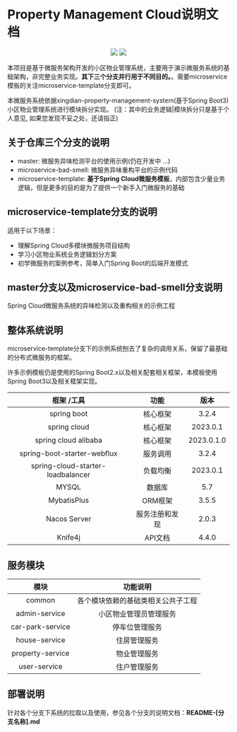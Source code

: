 # Property Management Cloud说明文档

<div style="text-align: center">
    <img src="https://img.shields.io/badge/Spring_Cloud-微服务异味检测-blue"/>
    <img src="https://img.shields.io/badge/microservice_template-微服务模板-green"/>
</div>

本项目是基于微服务架构开发的小区物业管理系统，主要用于演示微服务系统的基础架构，非完整业务实现。**其下三个分支并行用于不同目的。**。需要microservice模板的关注microservice-template分支即可。

本微服务系统依据xingdian-property-management-system(基于Spring Boot3)小区物业管理系统进行模块拆分实现。 (注：其中的业务逻辑|模块拆分只是基于个人意见, 如果您发现不妥之处，还请指正)

## 关于仓库三个分支的说明

- master: 微服务异味检测平台的使用示例(仍在开发中 ...)
- microservice-bad-smell: 微服务异味重构平台的示例代码
- microservice-template: **基于Spring Cloud微服务模板**，内部包含少量业务逻辑，但是更多的目的是为了提供一个新手入门微服务的基础

## microservice-template分支的说明

适用于以下场景：
* 理解Spring Cloud多模块微服务项目结构
* 学习小区物业系统业务逻辑划分方案
* 初学微服务的案例参考，简单入门Spring Boot的后端开发模式

## master分支以及microservice-bad-smell分支说明
Spring Cloud微服务系统的异味检测以及重构相关的示例工程

## 整体系统说明

microservice-template分支下的示例系统刨去了复杂的调用关系，保留了最基础的分布式微服务的框架。

许多示例模板仍是使用的Spring Boot2.x以及相关配套相关框架，本模板使用Spring Boot3以及相关框架实现。

|              框架 /工具               |   功能    |     版本     |
|:---------------------------------:|:-------:|:----------:|
|            spring boot            |  核心框架   |   3.2.4    |
|           spring cloud            |  核心框架   |  2023.0.1  |
|       spring cloud alibaba        |  核心框架   | 2023.0.1.0 |
|    spring-boot-starter-webflux    |  服务调用   |   3.2.4    |
| spring-cloud-starter-loadbalancer |  负载均衡   |  2023.0.1  |
|               MYSQL               |   数据库   |    5.7     |
|            MybatisPlus            |  ORM框架  |   3.5.5    |
|           Nacos Server            | 服务注册和发现 |   2.0.3    |
|              Knife4j              |  API文档  |   4.4.0    |

## 服务模块

|        模块        |       功能说明        |
|:----------------:|:-----------------:|
|      common      | 各个模块依赖的基础类相关公共子工程 |
|  admin-service   |    小区物业管理员管理服务    |
| car-park-service |      停车位管理服务      |
|  house-service   |      住房管理服务       |
| property-service |      物业管理服务       |
|   user-service   |      住户管理服务       |

## 部署说明
针对各个分支下系统的拉取以及使用，参见各个分支的说明文档：**README-[分支名称].md**